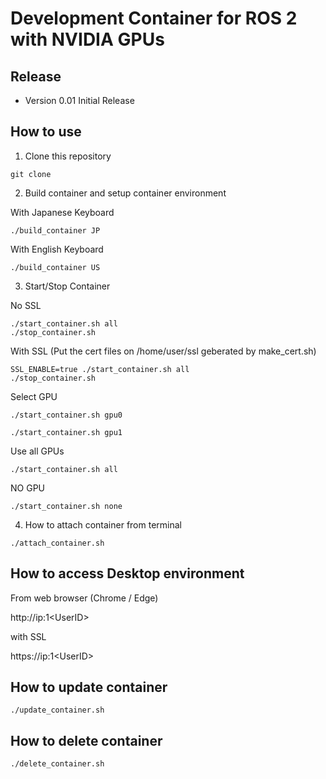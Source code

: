# Development Container for ROS 2 with NVIDIA GPUs

## Release

- Version 0.01 Initial Release

## How to use

1. Clone this repository

```
git clone 
```

2. Build container and setup container environment


With Japanese Keyboard
```
./build_container JP
```

With English Keyboard
```
./build_container US

```

3. Start/Stop Container

No SSL
```
./start_container.sh all
./stop_container.sh
```

With SSL (Put the cert files on /home/user/ssl geberated by make_cert.sh)

```
SSL_ENABLE=true ./start_container.sh all
./stop_container.sh
```

Select GPU

```
./start_container.sh gpu0
```

```
./start_container.sh gpu1
```

Use all GPUs

```
./start_container.sh all
```

NO GPU

```
./start_container.sh none
```

4. How to attach container from terminal


```
./attach_container.sh
```

## How to access Desktop environment

From web browser (Chrome / Edge)

http://ip:1\<UserID\>

with SSL

https://ip:1\<UserID\>



## How to update container

```
./update_container.sh
```

## How to delete container

```
./delete_container.sh
```

